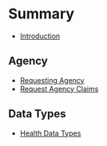 # Summary

* [Introduction](README.md)

## Agency

* [Requesting Agency](agency/requesting-agency.md)
* [Request Agency Claims](agency/request-agency-claims.md)

## Data Types

* [Health Data Types](data-types/README.md)

